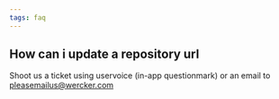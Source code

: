 ```yaml
---
tags: faq
---
```


## How can i update a repository url

Shoot us a ticket using uservoice (in-app questionmark) or an email
to [pleasemailus@wercker.com](mailto:pleasemailus@wercker.com)
